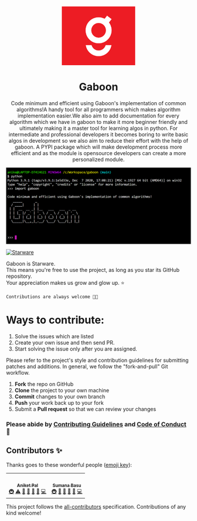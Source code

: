 <p align='center'>
<img src='https://github.com/betaoverflow/gaboon/blob/main/gaboon-logo.png' width='200'>
</p>
<h1 align='center'>Gaboon </h1>

<p align='center'>Code minimum and efficient using Gaboon's implementation of common algorithms!A handy tool for all programmers which makes algorithm implementation easier.We also aim to add documentation for every algorithm which we have in gaboon to make it more beginner friendly and ultimately making it a master tool for learning algos in python. For intermediate and professional developers it becomes boring to write basic algos in development so we also aim to reduce their effort with the help of gaboon. A PYPI package which will make development process more efficient and as the module is opensource developers can create a more personalized module. </p>

<img src='https://github.com/betaoverflow/gaboon/blob/main/gaboon-terminal.png' align='center'>


[![Starware](https://img.shields.io/badge/⭐-Starware-f5a91a?labelColor=black)](https://github.com/zepfietje/starware)

Gaboon is Starware.  
This means you're free to use the project, as long as you star its GitHub repository.  
Your appreciation makes us grow and glow up. ⭐

`Contributions are always welcome 🎉🎉`

# Ways to contribute:
1. Solve the issues which are listed
2. Create your own issue and then send PR.
3.  Start solving  the issue only after you are assigned.

Please refer to the project's style and contribution guidelines for submitting patches and additions. In general, we follow the "fork-and-pull" Git workflow.

 1. **Fork** the repo on GitHub
 2. **Clone** the project to your own machine
 3. **Commit** changes to your own branch
 4. **Push** your work back up to your fork
 5. Submit a **Pull request** so that we can review your changes

### Please abide by  [Contributing Guidelines](https://github.com/betaoverflow/gaboon/blob/main/CODE_OF_CONDUCT.md) and [Code of Conduct](https://github.com/betaoverflow/gaboon/blob/main/CONTRIBUTING.md) 🚀


## Contributors ✨

Thanks goes to these wonderful people ([emoji key](https://allcontributors.org/docs/en/emoji-key)):

<!-- ALL-CONTRIBUTORS-LIST:START - Do not remove or modify this section -->
<!-- prettier-ignore-start -->
<!-- markdownlint-disable -->
<table>
  <tr>
    <td align="center"><a href="https://aniket.live"><img src="https://avatars.githubusercontent.com/u/67703407?v=4?s=100" width="100px;" alt=""/><br /><sub><b>Aniket Pal</b></sub></a><br /><a href="#infra-Aniket762" title="Infrastructure (Hosting, Build-Tools, etc)">🚇</a> <a href="https://github.com/betaoverflow/gaboon/commits?author=Aniket762" title="Tests">⚠️</a> <a href="https://github.com/betaoverflow/gaboon/commits?author=Aniket762" title="Documentation">📖</a> <a href="#ideas-Aniket762" title="Ideas, Planning, & Feedback">🤔</a> <a href="#projectManagement-Aniket762" title="Project Management">📆</a> <a href="#maintenance-Aniket762" title="Maintenance">🚧</a> <a href="https://github.com/betaoverflow/gaboon/commits?author=Aniket762" title="Code">💻</a></td>
    <td align="center"><a href="https://sumana.live/"><img src="https://avatars.githubusercontent.com/u/63084088?v=4?s=100" width="100px;" alt=""/><br /><sub><b>Sumana Basu</b></sub></a><br /><a href="#infra-sumana2001" title="Infrastructure (Hosting, Build-Tools, etc)">🚇</a> <a href="https://github.com/betaoverflow/gaboon/pulls?q=is%3Apr+reviewed-by%3Asumana2001" title="Reviewed Pull Requests">👀</a> <a href="#plugin-sumana2001" title="Plugin/utility libraries">🔌</a> <a href="#projectManagement-sumana2001" title="Project Management">📆</a> <a href="#maintenance-sumana2001" title="Maintenance">🚧</a> <a href="https://github.com/betaoverflow/gaboon/commits?author=sumana2001" title="Code">💻</a></td>
  </tr>
</table>

<!-- markdownlint-restore -->
<!-- prettier-ignore-end -->

<!-- ALL-CONTRIBUTORS-LIST:END -->

This project follows the [all-contributors](https://github.com/all-contributors/all-contributors) specification. Contributions of any kind welcome!
